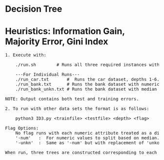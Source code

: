 # Decision Tree
# Heuristics: Information Gain, Majority Error, Gini Index
<pre>
1. Execute with: 
	
	./run.sh		# Runs all three required instances with all required depths.  
	
	---For Individual Runs---  
	./run_car.txt 		#  Runs the car dataset, depths 1-6.  
	./run_bank.txt		# Runs the bank dataset with numeric median, depths 1-16.  
	./run_bank_unkn.txt	# Runs the bank dataset with median and replacement of 'unkown'values, depths 1-16.  

NOTE: Output contains both test and training errors. 

2. To run with other data sets the format is as follows:  

	python3 ID3.py &lt;trainfile> &lt;testfile> &lt;depth> &lt;flag> 

Flag Options:  
	No flag runs with each numeric attribute treated as a distinct value.   
	'-num'   :  For numeric values to split based on median.  
	'-unkn'  :  Same as '-num' but with replacement of 'unkown' values.  

When run, three trees are constructed corresponding to each heuristic respectively.  
</pre>
